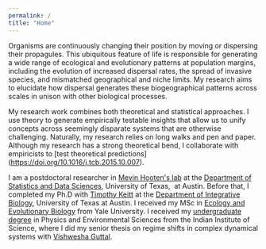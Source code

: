 ```yaml
---
permalink: /
title: "Home"
---
```


Organisms are continuously changing their position by moving or dispersing their propagules. This ubiquitous feature of life is responsible for generating a wide range of ecological and evolutionary patterns at population margins, including the evolution of increased dispersal rates, the spread of invasive species, and mismatched geographical and niche limits. My research aims to elucidate how dispersal generates these biogeographical patterns across scales in unison with other biological processes.​
 
My research work combines both theoretical and statistical approaches. I use theory to generate empirically testable insights that allow us to unify concepts across seemingly disparate systems that are otherwise challenging. Naturally, my research relies on long walks and pen and paper. Although my research has a strong theoretical bend, I collaborate with empiricists to [test theoretical predictions] (https://doi.org/10.1016/j.tcb.2015.10.007).

I am a postdoctoral researcher&nbsp;in [Mevin Hooten's lab](https://mhooten.github.io/) at the [Department of Statistics and Data Sciences](https://stat.utexas.edu/), University of Texas,&nbsp; at Austin. Before that, I completed my Ph.D with [Timothy Keitt](https://sites.cns.utexas.edu/keittlab/home) at the [Department of Integrative Biology](https://cns.utexas.edu/eeb-graduate-program), University of Texas at Austin. I received my MSc&nbsp;in [Ecology and Evolutionary Biology](https://eeb.yale.edu/) from&nbsp;Yale University. I received my [undergraduate degree](https://ug.iisc.ac.in/) in&nbsp;Physics&nbsp;and Environmental Sciences&nbsp;from the&nbsp;Indian Institute of Science,&nbsp;where I did my senior thesis on regime shifts in complex dynamical systems&nbsp;with&nbsp;[Vishwesha Guttal](https://teelabiisc.wordpress.com/).
